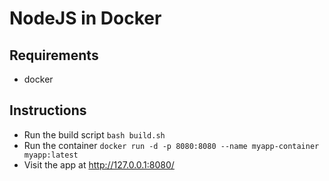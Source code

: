 # NodeJS in Docker
## Requirements
- docker

## Instructions
- Run the build script ```bash build.sh```
- Run the container ```docker run -d -p 8080:8080 --name myapp-container myapp:latest```
- Visit the app at http://127.0.0.1:8080/
